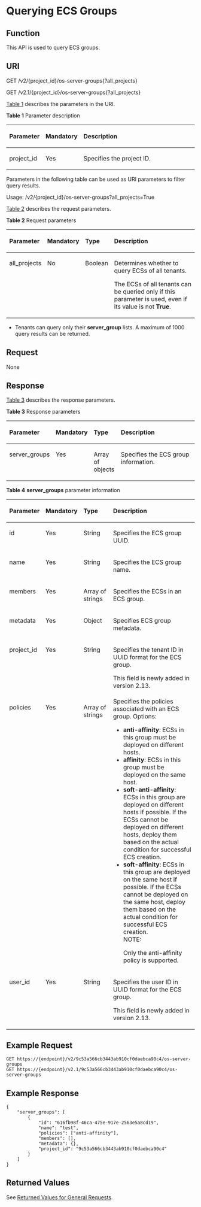 # Querying ECS Groups<a name="EN-US_TOPIC_0065817721"></a>

## Function<a name="en-us_topic_0057973158_section14574577"></a>

This API is used to query ECS groups.

## URI<a name="en-us_topic_0057973158_section64062336"></a>

GET /v2/\{project\_id\}/os-server-groups\{?all\_projects\}

GET /v2.1/\{project\_id\}/os-server-groups\{?all\_projects\}

[Table 1](#en-us_topic_0057973158_en-us_topic_0020212650_table62669527)  describes the parameters in the URI.

**Table  1**  Parameter description

<a name="en-us_topic_0057973158_en-us_topic_0020212650_table62669527"></a>
<table><thead align="left"><tr id="en-us_topic_0057973158_en-us_topic_0020212650_row33894570"><th class="cellrowborder" valign="top" width="16.98%" id="mcps1.2.4.1.1"><p id="p5187119"><a name="p5187119"></a><a name="p5187119"></a>Parameter</p>
</th>
<th class="cellrowborder" valign="top" width="17.73%" id="mcps1.2.4.1.2"><p id="p17503500"><a name="p17503500"></a><a name="p17503500"></a>Mandatory</p>
</th>
<th class="cellrowborder" valign="top" width="65.29%" id="mcps1.2.4.1.3"><p id="p8497414"><a name="p8497414"></a><a name="p8497414"></a>Description</p>
</th>
</tr>
</thead>
<tbody><tr id="en-us_topic_0057973158_en-us_topic_0020212650_row8419032"><td class="cellrowborder" valign="top" width="16.98%" headers="mcps1.2.4.1.1 "><p id="en-us_topic_0057973158_en-us_topic_0020212650_p10852974"><a name="en-us_topic_0057973158_en-us_topic_0020212650_p10852974"></a><a name="en-us_topic_0057973158_en-us_topic_0020212650_p10852974"></a>project_id</p>
</td>
<td class="cellrowborder" valign="top" width="17.73%" headers="mcps1.2.4.1.2 "><p id="en-us_topic_0057973158_en-us_topic_0020212650_p6675738"><a name="en-us_topic_0057973158_en-us_topic_0020212650_p6675738"></a><a name="en-us_topic_0057973158_en-us_topic_0020212650_p6675738"></a>Yes</p>
</td>
<td class="cellrowborder" valign="top" width="65.29%" headers="mcps1.2.4.1.3 "><p id="p37593705"><a name="p37593705"></a><a name="p37593705"></a>Specifies the project ID.</p>
</td>
</tr>
</tbody>
</table>

Parameters in the following table can be used as URI parameters to filter query results.

Usage: /v2/\{project\_id\}/os-server-groups?all\_projects=True

[Table 2](#en-us_topic_0057973158_table7928881)  describes the request parameters.

**Table  2**  Request parameters

<a name="en-us_topic_0057973158_table7928881"></a>
<table><thead align="left"><tr id="en-us_topic_0057973158_row34501696"><th class="cellrowborder" valign="top" width="16.869999999999997%" id="mcps1.2.5.1.1"><p id="en-us_topic_0057972670_p57733603"><a name="en-us_topic_0057972670_p57733603"></a><a name="en-us_topic_0057972670_p57733603"></a>Parameter</p>
</th>
<th class="cellrowborder" valign="top" width="17.96%" id="mcps1.2.5.1.2"><p id="en-us_topic_0057972670_p27743545"><a name="en-us_topic_0057972670_p27743545"></a><a name="en-us_topic_0057972670_p27743545"></a>Mandatory</p>
</th>
<th class="cellrowborder" valign="top" width="14.66%" id="mcps1.2.5.1.3"><p id="en-us_topic_0057972670_p45910260"><a name="en-us_topic_0057972670_p45910260"></a><a name="en-us_topic_0057972670_p45910260"></a>Type</p>
</th>
<th class="cellrowborder" valign="top" width="50.51%" id="mcps1.2.5.1.4"><p id="en-us_topic_0057972670_p32634650"><a name="en-us_topic_0057972670_p32634650"></a><a name="en-us_topic_0057972670_p32634650"></a>Description</p>
</th>
</tr>
</thead>
<tbody><tr id="en-us_topic_0057973158_row40757976"><td class="cellrowborder" valign="top" width="16.869999999999997%" headers="mcps1.2.5.1.1 "><p id="en-us_topic_0057973158_p13061725"><a name="en-us_topic_0057973158_p13061725"></a><a name="en-us_topic_0057973158_p13061725"></a>all_projects</p>
</td>
<td class="cellrowborder" valign="top" width="17.96%" headers="mcps1.2.5.1.2 "><p id="en-us_topic_0057973158_p67068709"><a name="en-us_topic_0057973158_p67068709"></a><a name="en-us_topic_0057973158_p67068709"></a>No</p>
</td>
<td class="cellrowborder" valign="top" width="14.66%" headers="mcps1.2.5.1.3 "><p id="en-us_topic_0057973158_p51366782"><a name="en-us_topic_0057973158_p51366782"></a><a name="en-us_topic_0057973158_p51366782"></a>Boolean</p>
</td>
<td class="cellrowborder" valign="top" width="50.51%" headers="mcps1.2.5.1.4 "><p id="p5581113710555"><a name="p5581113710555"></a><a name="p5581113710555"></a>Determines whether to query ECSs of all tenants.</p>
<p id="p134905286119"><a name="p134905286119"></a><a name="p134905286119"></a>The ECSs of all tenants can be queried only if this parameter is used, even if its value is not <strong id="b842352706155247"><a name="b842352706155247"></a><a name="b842352706155247"></a>True</strong>.</p>
</td>
</tr>
</tbody>
</table>

-   Tenants can query only their  **server\_group**  lists. A maximum of 1000 query results can be returned.

## Request<a name="section3227155991615"></a>

None

## Response<a name="en-us_topic_0057973158_section10175274"></a>

[Table 3](#en-us_topic_0057973158_table37835893)  describes the response parameters.

**Table  3**  Response parameters

<a name="en-us_topic_0057973158_table37835893"></a>
<table><thead align="left"><tr id="en-us_topic_0057973158_row61250015"><th class="cellrowborder" valign="top" width="18.740000000000002%" id="mcps1.2.5.1.1"><p id="p64251742182612"><a name="p64251742182612"></a><a name="p64251742182612"></a>Parameter</p>
</th>
<th class="cellrowborder" valign="top" width="17.49%" id="mcps1.2.5.1.2"><p id="p4425114212266"><a name="p4425114212266"></a><a name="p4425114212266"></a>Mandatory</p>
</th>
<th class="cellrowborder" valign="top" width="14.6%" id="mcps1.2.5.1.3"><p id="p164258426261"><a name="p164258426261"></a><a name="p164258426261"></a>Type</p>
</th>
<th class="cellrowborder" valign="top" width="49.17%" id="mcps1.2.5.1.4"><p id="p1942534214263"><a name="p1942534214263"></a><a name="p1942534214263"></a>Description</p>
</th>
</tr>
</thead>
<tbody><tr id="en-us_topic_0057973158_row43900666"><td class="cellrowborder" valign="top" width="18.740000000000002%" headers="mcps1.2.5.1.1 "><p id="en-us_topic_0057973158_p66293025"><a name="en-us_topic_0057973158_p66293025"></a><a name="en-us_topic_0057973158_p66293025"></a>server_groups</p>
</td>
<td class="cellrowborder" valign="top" width="17.49%" headers="mcps1.2.5.1.2 "><p id="en-us_topic_0057973158_p15994374"><a name="en-us_topic_0057973158_p15994374"></a><a name="en-us_topic_0057973158_p15994374"></a>Yes</p>
</td>
<td class="cellrowborder" valign="top" width="14.6%" headers="mcps1.2.5.1.3 "><p id="en-us_topic_0057973158_p1025965"><a name="en-us_topic_0057973158_p1025965"></a><a name="en-us_topic_0057973158_p1025965"></a>Array of objects</p>
</td>
<td class="cellrowborder" valign="top" width="49.17%" headers="mcps1.2.5.1.4 "><p id="en-us_topic_0057973158_p20475923"><a name="en-us_topic_0057973158_p20475923"></a><a name="en-us_topic_0057973158_p20475923"></a>Specifies the ECS group information.</p>
</td>
</tr>
</tbody>
</table>

**Table  4** **server\_groups**  parameter information

<a name="en-us_topic_0057973158_table47937085"></a>
<table><thead align="left"><tr id="en-us_topic_0057973158_row65811616"><th class="cellrowborder" valign="top" width="16.919999999999998%" id="mcps1.2.5.1.1"><p id="p6654124612269"><a name="p6654124612269"></a><a name="p6654124612269"></a>Parameter</p>
</th>
<th class="cellrowborder" valign="top" width="17.52%" id="mcps1.2.5.1.2"><p id="p193178411326"><a name="p193178411326"></a><a name="p193178411326"></a>Mandatory</p>
</th>
<th class="cellrowborder" valign="top" width="16.28%" id="mcps1.2.5.1.3"><p id="p1865454611261"><a name="p1865454611261"></a><a name="p1865454611261"></a>Type</p>
</th>
<th class="cellrowborder" valign="top" width="49.28%" id="mcps1.2.5.1.4"><p id="p6654446102616"><a name="p6654446102616"></a><a name="p6654446102616"></a>Description</p>
</th>
</tr>
</thead>
<tbody><tr id="en-us_topic_0057973158_row33147825"><td class="cellrowborder" valign="top" width="16.919999999999998%" headers="mcps1.2.5.1.1 "><p id="en-us_topic_0057973158_p619317"><a name="en-us_topic_0057973158_p619317"></a><a name="en-us_topic_0057973158_p619317"></a>id</p>
</td>
<td class="cellrowborder" valign="top" width="17.52%" headers="mcps1.2.5.1.2 "><p id="p731784113211"><a name="p731784113211"></a><a name="p731784113211"></a>Yes</p>
</td>
<td class="cellrowborder" valign="top" width="16.28%" headers="mcps1.2.5.1.3 "><p id="en-us_topic_0057973158_p50164680"><a name="en-us_topic_0057973158_p50164680"></a><a name="en-us_topic_0057973158_p50164680"></a>String</p>
</td>
<td class="cellrowborder" valign="top" width="49.28%" headers="mcps1.2.5.1.4 "><p id="en-us_topic_0057973158_p28602690"><a name="en-us_topic_0057973158_p28602690"></a><a name="en-us_topic_0057973158_p28602690"></a>Specifies the ECS group UUID.</p>
</td>
</tr>
<tr id="en-us_topic_0057973158_row56097620"><td class="cellrowborder" valign="top" width="16.919999999999998%" headers="mcps1.2.5.1.1 "><p id="en-us_topic_0057973158_p47613365"><a name="en-us_topic_0057973158_p47613365"></a><a name="en-us_topic_0057973158_p47613365"></a>name</p>
</td>
<td class="cellrowborder" valign="top" width="17.52%" headers="mcps1.2.5.1.2 "><p id="p73176418323"><a name="p73176418323"></a><a name="p73176418323"></a>Yes</p>
</td>
<td class="cellrowborder" valign="top" width="16.28%" headers="mcps1.2.5.1.3 "><p id="en-us_topic_0057973158_p31477322"><a name="en-us_topic_0057973158_p31477322"></a><a name="en-us_topic_0057973158_p31477322"></a>String</p>
</td>
<td class="cellrowborder" valign="top" width="49.28%" headers="mcps1.2.5.1.4 "><p id="en-us_topic_0057973158_p28736562"><a name="en-us_topic_0057973158_p28736562"></a><a name="en-us_topic_0057973158_p28736562"></a>Specifies the ECS group name.</p>
</td>
</tr>
<tr id="en-us_topic_0057973158_row29632828"><td class="cellrowborder" valign="top" width="16.919999999999998%" headers="mcps1.2.5.1.1 "><p id="en-us_topic_0057973158_p51448853"><a name="en-us_topic_0057973158_p51448853"></a><a name="en-us_topic_0057973158_p51448853"></a>members</p>
</td>
<td class="cellrowborder" valign="top" width="17.52%" headers="mcps1.2.5.1.2 "><p id="p163171544326"><a name="p163171544326"></a><a name="p163171544326"></a>Yes</p>
</td>
<td class="cellrowborder" valign="top" width="16.28%" headers="mcps1.2.5.1.3 "><p id="en-us_topic_0057973158_p6607563"><a name="en-us_topic_0057973158_p6607563"></a><a name="en-us_topic_0057973158_p6607563"></a>Array of strings</p>
</td>
<td class="cellrowborder" valign="top" width="49.28%" headers="mcps1.2.5.1.4 "><p id="en-us_topic_0057973158_p67004395"><a name="en-us_topic_0057973158_p67004395"></a><a name="en-us_topic_0057973158_p67004395"></a>Specifies the ECSs in an ECS group.</p>
</td>
</tr>
<tr id="en-us_topic_0057973158_row66168651"><td class="cellrowborder" valign="top" width="16.919999999999998%" headers="mcps1.2.5.1.1 "><p id="en-us_topic_0057973158_p58060511"><a name="en-us_topic_0057973158_p58060511"></a><a name="en-us_topic_0057973158_p58060511"></a>metadata</p>
</td>
<td class="cellrowborder" valign="top" width="17.52%" headers="mcps1.2.5.1.2 "><p id="p173171444324"><a name="p173171444324"></a><a name="p173171444324"></a>Yes</p>
</td>
<td class="cellrowborder" valign="top" width="16.28%" headers="mcps1.2.5.1.3 "><p id="en-us_topic_0057973158_p5280980"><a name="en-us_topic_0057973158_p5280980"></a><a name="en-us_topic_0057973158_p5280980"></a>Object</p>
</td>
<td class="cellrowborder" valign="top" width="49.28%" headers="mcps1.2.5.1.4 "><p id="en-us_topic_0057973158_p20340992"><a name="en-us_topic_0057973158_p20340992"></a><a name="en-us_topic_0057973158_p20340992"></a>Specifies ECS group metadata.</p>
</td>
</tr>
<tr id="en-us_topic_0057973158_row32671040185312"><td class="cellrowborder" valign="top" width="16.919999999999998%" headers="mcps1.2.5.1.1 "><p id="en-us_topic_0057973158_p64633146"><a name="en-us_topic_0057973158_p64633146"></a><a name="en-us_topic_0057973158_p64633146"></a>project_id</p>
</td>
<td class="cellrowborder" valign="top" width="17.52%" headers="mcps1.2.5.1.2 "><p id="p12317204163220"><a name="p12317204163220"></a><a name="p12317204163220"></a>Yes</p>
</td>
<td class="cellrowborder" valign="top" width="16.28%" headers="mcps1.2.5.1.3 "><p id="en-us_topic_0057973158_p793464"><a name="en-us_topic_0057973158_p793464"></a><a name="en-us_topic_0057973158_p793464"></a>String</p>
</td>
<td class="cellrowborder" valign="top" width="49.28%" headers="mcps1.2.5.1.4 "><p id="en-us_topic_0057973158_p38538274"><a name="en-us_topic_0057973158_p38538274"></a><a name="en-us_topic_0057973158_p38538274"></a>Specifies the tenant ID in UUID format for the ECS group.</p>
<p id="en-us_topic_0057973158_p457295075618"><a name="en-us_topic_0057973158_p457295075618"></a><a name="en-us_topic_0057973158_p457295075618"></a>This field is newly added in version 2.13.</p>
</td>
</tr>
<tr id="en-us_topic_0057973158_row146121548185317"><td class="cellrowborder" valign="top" width="16.919999999999998%" headers="mcps1.2.5.1.1 "><p id="en-us_topic_0057973158_p11612848145317"><a name="en-us_topic_0057973158_p11612848145317"></a><a name="en-us_topic_0057973158_p11612848145317"></a>policies</p>
</td>
<td class="cellrowborder" valign="top" width="17.52%" headers="mcps1.2.5.1.2 "><p id="p131734123219"><a name="p131734123219"></a><a name="p131734123219"></a>Yes</p>
</td>
<td class="cellrowborder" valign="top" width="16.28%" headers="mcps1.2.5.1.3 "><p id="en-us_topic_0057973158_p961210488537"><a name="en-us_topic_0057973158_p961210488537"></a><a name="en-us_topic_0057973158_p961210488537"></a>Array of strings</p>
</td>
<td class="cellrowborder" valign="top" width="49.28%" headers="mcps1.2.5.1.4 "><div class="p" id="p11241458144516"><a name="p11241458144516"></a><a name="p11241458144516"></a>Specifies the policies associated with an ECS group. Options:<a name="en-us_topic_0057973153_ul1237514118527"></a><a name="en-us_topic_0057973153_ul1237514118527"></a><ul id="en-us_topic_0057973153_ul1237514118527"><li><strong id="b76011237203011"><a name="b76011237203011"></a><a name="b76011237203011"></a>anti-affinity</strong>: ECSs in this group must be deployed on different hosts.</li><li><strong id="b25134843012"><a name="b25134843012"></a><a name="b25134843012"></a>affinity</strong>: ECSs in this group must be deployed on the same host.</li><li><strong id="b433245743011"><a name="b433245743011"></a><a name="b433245743011"></a>soft-anti-affinity</strong>: ECSs in this group are deployed on different hosts if possible. If the ECSs cannot be deployed on different hosts, deploy them based on the actual condition for successful ECS creation.</li><li><strong id="b1613110294319"><a name="b1613110294319"></a><a name="b1613110294319"></a>soft-affinity</strong>: ECSs in this group are deployed on the same host if possible. If the ECSs cannot be deployed on the same host, deploy them based on the actual condition for successful ECS creation.<div class="note" id="en-us_topic_0057973153_note172209325315"><a name="en-us_topic_0057973153_note172209325315"></a><a name="en-us_topic_0057973153_note172209325315"></a><span class="notetitle"> NOTE: </span><div class="notebody"><p id="en-us_topic_0057973153_p17221036536"><a name="en-us_topic_0057973153_p17221036536"></a><a name="en-us_topic_0057973153_p17221036536"></a>Only the anti-affinity policy is supported.</p>
</div></div>
</li></ul>
</div>
</td>
</tr>
<tr id="en-us_topic_0057973158_row1110365011537"><td class="cellrowborder" valign="top" width="16.919999999999998%" headers="mcps1.2.5.1.1 "><p id="en-us_topic_0057973158_p110325019536"><a name="en-us_topic_0057973158_p110325019536"></a><a name="en-us_topic_0057973158_p110325019536"></a>user_id</p>
</td>
<td class="cellrowborder" valign="top" width="17.52%" headers="mcps1.2.5.1.2 "><p id="p12317134183217"><a name="p12317134183217"></a><a name="p12317134183217"></a>Yes</p>
</td>
<td class="cellrowborder" valign="top" width="16.28%" headers="mcps1.2.5.1.3 "><p id="en-us_topic_0057973158_p1310325019539"><a name="en-us_topic_0057973158_p1310325019539"></a><a name="en-us_topic_0057973158_p1310325019539"></a>String</p>
</td>
<td class="cellrowborder" valign="top" width="49.28%" headers="mcps1.2.5.1.4 "><p id="en-us_topic_0057973158_p16833172165712"><a name="en-us_topic_0057973158_p16833172165712"></a><a name="en-us_topic_0057973158_p16833172165712"></a>Specifies the user ID in UUID format for the ECS group.</p>
<p id="en-us_topic_0057973158_p1783472155719"><a name="en-us_topic_0057973158_p1783472155719"></a><a name="en-us_topic_0057973158_p1783472155719"></a>This field is newly added in version 2.13.</p>
</td>
</tr>
</tbody>
</table>

## Example Request<a name="en-us_topic_0057973158_section24468610"></a>

```
GET https://{endpoint}/v2/9c53a566cb3443ab910cf0daebca90c4/os-server-groups
GET https://{endpoint}/v2.1/9c53a566cb3443ab910cf0daebca90c4/os-server-groups
```

## Example Response<a name="section451882185114"></a>

```
{
    "server_groups": [
        {
            "id": "616fb98f-46ca-475e-917e-2563e5a8cd19",
            "name": "test",
            "policies": ["anti-affinity"],
            "members": [],
            "metadata": {},
            "project_id": "9c53a566cb3443ab910cf0daebca90c4"
        }
    ]
}
```

## Returned Values<a name="en-us_topic_0057973158_section1220312142315"></a>

See  [Returned Values for General Requests](returned-values-for-general-requests.md).

